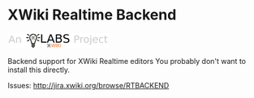 # XWiki Realtime Backend

[![XWiki labs logo](https://raw.githubusercontent.com/xwiki-labs/xwiki-labs-logo/master/projects/xwikilabs/xwikilabsproject.png "XWiki labs")](https://labs.xwiki.com/xwiki/bin/view/Projects/XWikiLabsProject)

Backend support for XWiki Realtime editors
You probably don't want to install this directly.

Issues: http://jira.xwiki.org/browse/RTBACKEND
